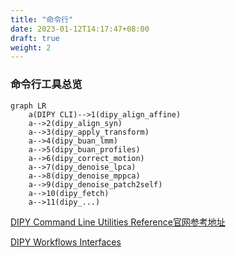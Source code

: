 ```yaml
---
title: "命令行"
date: 2023-01-12T14:17:47+08:00
draft: true
weight: 2
---
```






### 命令行工具总览

```mermaid
graph LR
    a(DIPY CLI)-->1(dipy_align_affine)
    a-->2(dipy_align_syn)
    a-->3(dipy_apply_transform)
    a-->4(dipy_buan_lmm)
    a-->5(dipy_buan_profiles)
    a-->6(dipy_correct_motion)
    a-->7(dipy_denoise_lpca)
    a-->8(dipy_denoise_mppca)
    a-->9(dipy_denoise_patch2self)
    a-->10(dipy_fetch)
    a-->11(dipy_...)
```
[DIPY Command Line Utilities Reference官网参考地址](https://dipy.org/documentation/1.5.0/reference_cmd/#workflows-reference)





[DIPY Workflows Interfaces](https://dipy.org/documentation/1.5.0/interfaces/)
